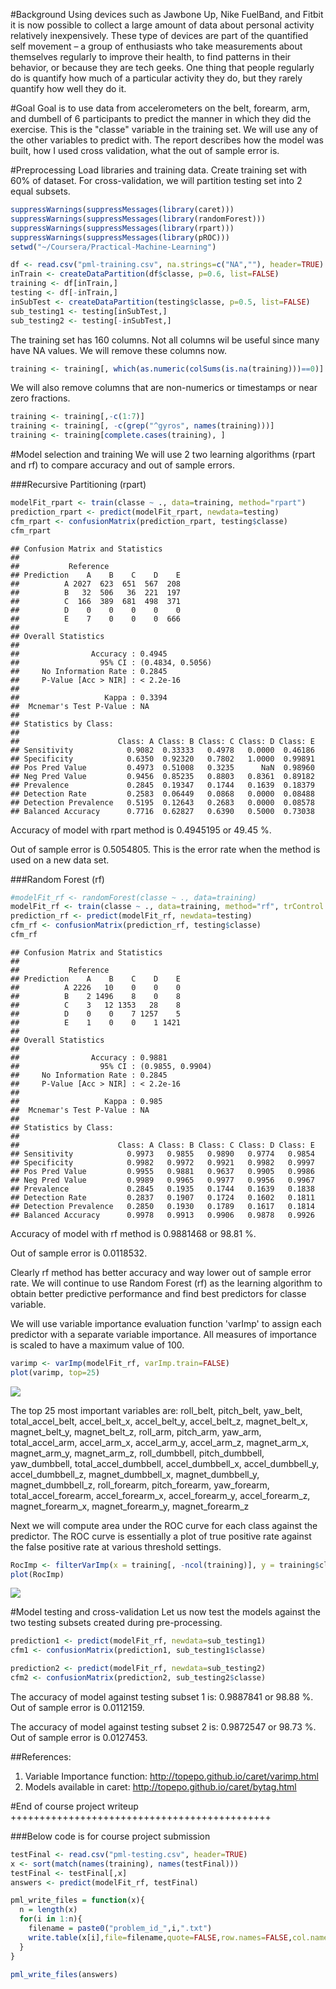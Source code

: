 #Background
Using devices such as Jawbone Up, Nike FuelBand, and Fitbit it is now possible to collect a large amount of data about personal activity relatively inexpensively. These type of devices are part of the quantified self movement – a group of enthusiasts who take measurements about themselves regularly to improve their health, to find patterns in their behavior, or because they are tech geeks. One thing that people regularly do is quantify how much of a particular activity they do, but they rarely quantify how well they do it. 

#Goal
Goal is to use data from accelerometers on the belt, forearm, arm, and dumbell of 6 participants to predict the manner in which they did the exercise. This is the "classe" variable in the training set. We will use any of the other variables to predict with. The report describes how the model was built, how I used cross validation, what the out of sample error is. 

#Preprocessing
Load libraries and training data. Create training set with 60% of dataset. For cross-validation, we will partition testing set into 2 equal subsets.

```r
suppressWarnings(suppressMessages(library(caret)))
suppressWarnings(suppressMessages(library(randomForest)))
suppressWarnings(suppressMessages(library(rpart)))
suppressWarnings(suppressMessages(library(pROC)))
setwd("~/Coursera/Practical-Machine-Learning")

df <- read.csv("pml-training.csv", na.strings=c("NA",""), header=TRUE)
inTrain <- createDataPartition(df$classe, p=0.6, list=FALSE)
training <- df[inTrain,]
testing <- df[-inTrain,]
inSubTest <- createDataPartition(testing$classe, p=0.5, list=FALSE)
sub_testing1 <- testing[inSubTest,]
sub_testing2 <- testing[-inSubTest,]
```

The training set has 160 columns. Not all columns wil be useful since many have NA values. We will remove these columns now.

```r
training <- training[, which(as.numeric(colSums(is.na(training)))==0)]
```

We will also remove columns that are non-numerics or timestamps or near zero fractions.

```r
training <- training[,-c(1:7)]
training <- training[, -c(grep("^gyros", names(training)))]
training <- training[complete.cases(training), ]
```

#Model selection and training
We will use 2 two learning algorithms (rpart and rf) to compare accuracy and out of sample errors.

###Recursive Partitioning (rpart)

```r
modelFit_rpart <- train(classe ~ ., data=training, method="rpart")
prediction_rpart <- predict(modelFit_rpart, newdata=testing)
cfm_rpart <- confusionMatrix(prediction_rpart, testing$classe)
cfm_rpart
```

```
## Confusion Matrix and Statistics
## 
##           Reference
## Prediction    A    B    C    D    E
##          A 2027  623  651  567  208
##          B   32  506   36  221  197
##          C  166  389  681  498  371
##          D    0    0    0    0    0
##          E    7    0    0    0  666
## 
## Overall Statistics
##                                           
##                Accuracy : 0.4945          
##                  95% CI : (0.4834, 0.5056)
##     No Information Rate : 0.2845          
##     P-Value [Acc > NIR] : < 2.2e-16       
##                                           
##                   Kappa : 0.3394          
##  Mcnemar's Test P-Value : NA              
## 
## Statistics by Class:
## 
##                      Class: A Class: B Class: C Class: D Class: E
## Sensitivity            0.9082  0.33333   0.4978   0.0000  0.46186
## Specificity            0.6350  0.92320   0.7802   1.0000  0.99891
## Pos Pred Value         0.4973  0.51008   0.3235      NaN  0.98960
## Neg Pred Value         0.9456  0.85235   0.8803   0.8361  0.89182
## Prevalence             0.2845  0.19347   0.1744   0.1639  0.18379
## Detection Rate         0.2583  0.06449   0.0868   0.0000  0.08488
## Detection Prevalence   0.5195  0.12643   0.2683   0.0000  0.08578
## Balanced Accuracy      0.7716  0.62827   0.6390   0.5000  0.73038
```
Accuracy of model with rpart method is 0.4945195 or 49.45 %.

Out of sample error is 0.5054805. This is the error rate when the method is used on a new data set.

###Random Forest (rf)

```r
#modelFit_rf <- randomForest(classe ~ ., data=training) 
modelFit_rf <- train(classe ~ ., data=training, method="rf", trControl = trainControl(method="cv", number=4)) 
prediction_rf <- predict(modelFit_rf, newdata=testing)
cfm_rf <- confusionMatrix(prediction_rf, testing$classe)
cfm_rf
```

```
## Confusion Matrix and Statistics
## 
##           Reference
## Prediction    A    B    C    D    E
##          A 2226   10    0    0    0
##          B    2 1496    8    0    8
##          C    3   12 1353   28    8
##          D    0    0    7 1257    5
##          E    1    0    0    1 1421
## 
## Overall Statistics
##                                           
##                Accuracy : 0.9881          
##                  95% CI : (0.9855, 0.9904)
##     No Information Rate : 0.2845          
##     P-Value [Acc > NIR] : < 2.2e-16       
##                                           
##                   Kappa : 0.985           
##  Mcnemar's Test P-Value : NA              
## 
## Statistics by Class:
## 
##                      Class: A Class: B Class: C Class: D Class: E
## Sensitivity            0.9973   0.9855   0.9890   0.9774   0.9854
## Specificity            0.9982   0.9972   0.9921   0.9982   0.9997
## Pos Pred Value         0.9955   0.9881   0.9637   0.9905   0.9986
## Neg Pred Value         0.9989   0.9965   0.9977   0.9956   0.9967
## Prevalence             0.2845   0.1935   0.1744   0.1639   0.1838
## Detection Rate         0.2837   0.1907   0.1724   0.1602   0.1811
## Detection Prevalence   0.2850   0.1930   0.1789   0.1617   0.1814
## Balanced Accuracy      0.9978   0.9913   0.9906   0.9878   0.9926
```

Accuracy of model with rf method is 0.9881468 or 98.81 %.

Out of sample error is 0.0118532.

Clearly rf method has better accuracy and way lower out of sample error rate. We will continue to use Random Forest (rf) as the learning algorithm to obtain better predictive performance and find best predictors for classe variable.

We will use variable importance evaluation function 'varImp' to assign each predictor with a separate variable importance. All measures of importance is scaled to have a maximum value of 100. 


```r
varimp <- varImp(modelFit_rf, varImp.train=FALSE)
plot(varimp, top=25)
```

![](Practical_Machine_Learning_Course_Project_files/figure-html/unnamed-chunk-6-1.png) 

The top 25 most important variables are:
roll_belt, pitch_belt, yaw_belt, total_accel_belt, accel_belt_x, accel_belt_y, accel_belt_z, magnet_belt_x, magnet_belt_y, magnet_belt_z, roll_arm, pitch_arm, yaw_arm, total_accel_arm, accel_arm_x, accel_arm_y, accel_arm_z, magnet_arm_x, magnet_arm_y, magnet_arm_z, roll_dumbbell, pitch_dumbbell, yaw_dumbbell, total_accel_dumbbell, accel_dumbbell_x, accel_dumbbell_y, accel_dumbbell_z, magnet_dumbbell_x, magnet_dumbbell_y, magnet_dumbbell_z, roll_forearm, pitch_forearm, yaw_forearm, total_accel_forearm, accel_forearm_x, accel_forearm_y, accel_forearm_z, magnet_forearm_x, magnet_forearm_y, magnet_forearm_z

Next we will compute area under the ROC curve for each class against the predictor. The ROC curve is essentially a plot of true positive rate against the false positive rate at various threshold settings.

```r
RocImp <- filterVarImp(x = training[, -ncol(training)], y = training$classe)
plot(RocImp)
```

![](Practical_Machine_Learning_Course_Project_files/figure-html/unnamed-chunk-7-1.png) 

#Model testing and cross-validation
Let us now test the models against the two testing subsets created during pre-processing.

```r
prediction1 <- predict(modelFit_rf, newdata=sub_testing1)
cfm1 <- confusionMatrix(prediction1, sub_testing1$classe)

prediction2 <- predict(modelFit_rf, newdata=sub_testing2)
cfm2 <- confusionMatrix(prediction2, sub_testing2$classe)
```

The accuracy of model against testing subset 1 is: 0.9887841 or 98.88 %. Out of sample error is 0.0112159.


The accuracy of model against testing subset 2 is: 0.9872547 or 98.73 %. Out of sample error is 0.0127453.

##References:
1. Variable Importance function: http://topepo.github.io/caret/varimp.html
2. Models available in caret: http://topepo.github.io/caret/bytag.html

#End of course project writeup
+++++++++++++++++++++++++++++++++++++++++++++

###Below code is for course project submission


```r
testFinal <- read.csv("pml-testing.csv", header=TRUE)
x <- sort(match(names(training), names(testFinal)))
testFinal <- testFinal[,x]
answers <- predict(modelFit_rf, testFinal)

pml_write_files = function(x){
  n = length(x)
  for(i in 1:n){
    filename = paste0("problem_id_",i,".txt")
    write.table(x[i],file=filename,quote=FALSE,row.names=FALSE,col.names=FALSE)
  }
}

pml_write_files(answers)
```

